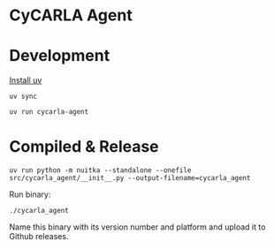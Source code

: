 # CyCARLA Agent

# Development

[Install uv](https://docs.astral.sh/uv/getting-started/installation/)

```
uv sync
```

```
uv run cycarla-agent
```

# Compiled & Release

```
uv run python -m nuitka --standalone --onefile src/cycarla_agent/__init__.py --output-filename=cycarla_agent
```

Run binary:
```
./cycarla_agent
```

Name this binary with its version number and platform and upload it to Github releases.
